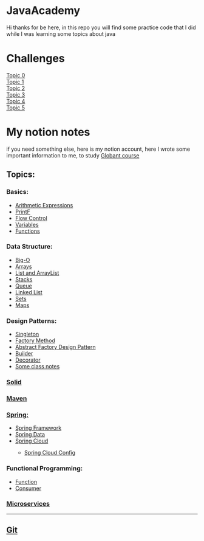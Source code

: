 # JavaAcademy
Hi 
thanks for be here, in this repo you will find some practice code that I did while I was learning some topics about java
# Challenges 

<a href="https://github.com/mtrujillo92/JavaAcademy/tree/main/Topic0"> Topic 0 </a> <br>
<a href="https://github.com/mtrujillo92/JavaAcademy/tree/main/Topic1"> Topic 1 </a> <br>
<a href="https://github.com/mtrujillo92/JavaAcademy/tree/main/Topic2"> Topic 2 </a> <br>
<a href="https://github.com/mtrujillo92/JavaAcademy/tree/main/Topic3"> Topic 3 </a> <br>
<a href="https://github.com/mtrujillo92/JavaAcademy/tree/main/Topic4"> Topic 4 </a> <br>
<a href="https://github.com/mtrujillo92/JavaAcademy/tree/main/Topic5"> Topic 5 </a> <br>
# My notion notes 

if you need something else, here is my notion account, here I wrote some important information to me, to study
<a href="https://www.notion.so/Java-Globant-Course-314232df06fc45d48476c478bbab95b5"> Globant course </a> <br>
<h2>Topics:</h2> 
<h3>Basics:</h3>
<ul>
      <li><a href="https://www.notion.so/Arithmetic-Expressions-b5773fdd3ddc4c55b677cc0a1caae29b"> Arithmetic Expressions</a></li>
      <li><a href="https://www.notion.so/PrintF-7f68051392e44a63abcc88baf19a9bf4"> PrintF</a></li>
      <li><a href="https://www.notion.so/Control-de-flujo-bc9e5c3a3d7847eb94fe22da93ba4b30"> Flow Control</a></li>
      <li><a href="https://www.notion.so/Variables-f264084921d844d78e082d5e41eadd42"> Variables</a></li>
      <li><a href="https://www.notion.so/Function-funciones-835c4474b9b94498866232a5bf0c3f39"> Functions</a></li>
</ul>
<h3>Data Structure:</h3>
<ul>
      <li><a href="https://www.notion.so/Big-o-b8a39a9c046e450e880a77e0736342c0"> Big-O</a></li>
      <li><a href="https://www.notion.so/Arrays-78bc8fc50c684881977a228b7004fe18"> Arrays</a></li>
      <li><a href="https://www.notion.so/List-and-ArrayList-77ea56c1efaa41c488f322581f2efe8e"> List and ArrayList</a></li>
      <li><a href="https://www.notion.so/Stacks-pila-5df7228985b643c88a13e7813e3af81e"> Stacks</a></li>
      <li><a href="https://www.notion.so/Queue-cola-3f14d0ee506f4a0297d5bd298a01f30b"> Queue</a></li>
      <li><a href="https://www.notion.so/Linked-list-c2b392832733402cb6ef3bb2de43802e"> Linked List</a></li>
      <li><a href="https://www.notion.so/Sets-256f6ebcc87c4fe99e517c39f236b51e"> Sets</a></li>
      <li><a href="https://www.notion.so/Maps-77925bfb014c4526baa1965879742cb6"> Maps</a></li>
</ul>   

<h3>Design Patterns:</h3>
<ul>
      <li><a href="https://www.notion.so/Singleton-b2a49ee2d5bb44b0b9c9066d559fa5c5"> Singleton</a></li>
      <li><a href="https://www.notion.so/Factory-Method-67d9721ac41a48d398e1b4ce7f050a73"> Factory Method</a></li>
      <li><a href="https://www.notion.so/Abstract-Factory-Design-Pattern-e4b30de261fe4cda9801fc45efb18205"> Abstract Factory Design Pattern</a></li>
      <li><a href="https://www.notion.so/Builder-86443b3e5b0a42f0acbc8ad2b257c02c"> Builder</a></li>
      <li><a href="https://www.notion.so/Decorator-1b5ed8276d1d4384a7fe6afd41574853"> Decorator</a></li>
      <li><a href="https://www.notion.so/Globant-class-37bc31e2e7f3479f9f56846189a419a1"> Some class notes</a></li>
</ul> 
  
<h3><a href="https://www.notion.so/SOLID-bb276b45a8fe40eaa9b7c987a7fe1379">Solid</h3>
<h3><a href="https://www.notion.so/Maven-e8f020bc88b64ba1ad12cb5cc4d71244">Maven</h3>

<h3>Spring:</h3>
<ul>
      <li><a href="https://www.notion.so/Spring-Framework-ea5a7e0d9fa74a379b4890789773cb76">Spring Framework</a></li>
      <li><a href="https://www.notion.so/Spring-Data-a530384a3cfc4de3829da0c3c6f7545a">Spring Data</a></li>
      <li><a href="https://www.notion.so/Spring-Cloud-0602c81564594a6ba1cc50cbbf2f5f06">Spring Cloud</a></li>
      <ul>
            <li><a href="https://www.notion.so/Spring-Cloud-Config-ad6d1bbf732541c4ba1c50b3b81b70bc">Spring Cloud Config</a></li>
      </ul>     
</ul> 
      
<h3>Functional Programming:</h3>
<ul>
      <li><a href="https://www.notion.so/Function-2df46a3a22e2465ea7f486aadae99cb7">Function</a></li>
      <li><a href="https://www.notion.so/Consumer-294a232b642948fdbbba95bd0cf1c2dd">Consumer</a></li>
</ul> 
<h3><a href="https://www.notion.so/Microservicios-362a8f1e51f14a92b5a0973ab7f47d50">Microservices</h3>
<hr>
<h2><a href="https://www.notion.so/Git-59f6278a86174b25af5bb6f2456a53ba"> Git</a></h2>
